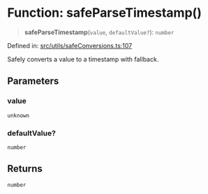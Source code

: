 # Function: safeParseTimestamp()

> **safeParseTimestamp**(`value`, `defaultValue?`): `number`

Defined in: [src/utils/safeConversions.ts:107](https://github.com/Nick2bad4u/Uptime-Watcher/blob/2a45eeb1723f8f7089001af2c92aa07d82dfe7e4/src/utils/safeConversions.ts#L107)

Safely converts a value to a timestamp with fallback.

## Parameters

### value

`unknown`

### defaultValue?

`number`

## Returns

`number`
